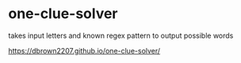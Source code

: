 # one-clue-solver
takes input letters and known regex pattern to output possible words

https://dbrown2207.github.io/one-clue-solver/
